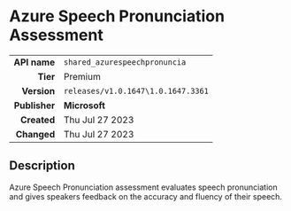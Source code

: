 # Azure Speech Pronunciation Assessment
| | |
|-:|-|
|**API name**|`shared_azurespeechpronuncia`|
|**Tier**|Premium|
|**Version**|`releases/v1.0.1647\1.0.1647.3361`|
|**Publisher**|**Microsoft**|
|**Created**|Thu Jul 27 2023|
|**Changed**|Thu Jul 27 2023|

## Description
Azure Speech Pronunciation assessment evaluates speech pronunciation and gives speakers feedback on the accuracy and fluency of their speech. 
